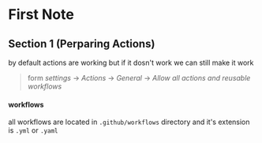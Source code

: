 # First Note

## Section 1 (Perparing Actions)

by default actions are working but if it dosn't work we can still make it work

> form _settings_ -> _Actions_ -> _General_ -> _Allow all actions and reusable workflows_

#### workflows

all workflows are located in `.github/workflows` directory and it's extension is `.yml` or `.yaml`
